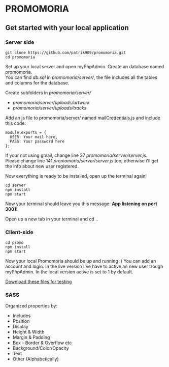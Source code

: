 # PROMOMORIA

## Get started with your local application

### Server side

```
git clone https://github.com/patrik909/promomoria.git
cd promomoria
```

Set up your local server and open myPhpAdmin. Create an database named promomoria. <br>
You can find *db.sql* in *promomoria/server/*, the file includes all the tables and columns for the database.

Create subfolders in *promomoria/server/* <br>
* *promomoria/server/uploads/artwork* <br>
* *promomoria/server/uploads/tracks*

Add an js file to promomoria/server/ named mailCredentials.js and include this code: <br>

```
module.exports = {
  USER: Your mail here,
  PASS: Your password here
};
```

If your not using gmail, change line 27 *promomoria/server/server.js*. <br>
Please change line 141 *promomoria/server/server.js* too, otherwise i'll get the info about new user registered.

Now everything is ready to be installed, open up the terminal again!

```
cd server
npm install
npm start
```

Now your terminal should leave you this message: **App listening on port 3001!**

Open up a new tab in your terminal and cd ..

### Client-side

```
cd promo
npm install
npm start
```

Now your local Promomoria should be up and running :) You can add an account and login. In the live version I've have to active an new user trough myPhpAdmin. In the local version active is set to 1 by default.


[Download these files for testing](https://www.dropbox.com/sh/51nrlvpalc1ubaw/AAA3AZHCsu5-qlQ5LQC552L0a?dl=0)

### SASS
Organized properties by:
* Includes
* Position
* Display
* Height & Width
* Margin & Padding 
* Box - Border & Overflow etc
* Background/Color/Opacity
* Text 
* Other (Alphabetically)

